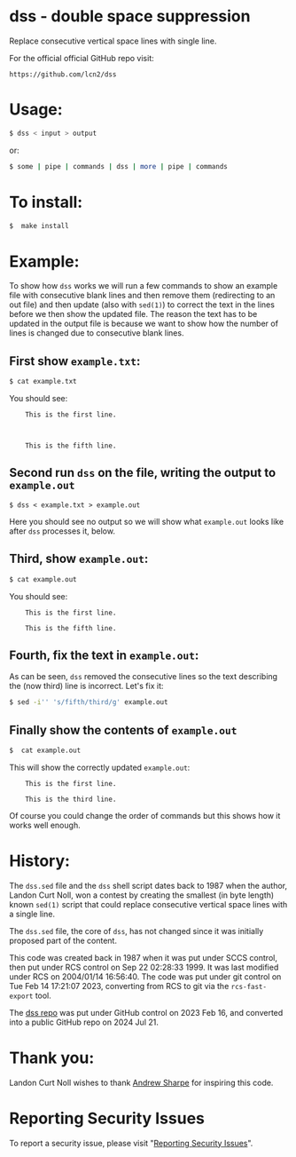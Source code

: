 # dss - double space suppression

Replace consecutive vertical space lines with single line.

For the official official GitHub repo visit:

    https://github.com/lcn2/dss


# Usage:

```sh
$ dss < input > output
```

or:

```sh
$ some | pipe | commands | dss | more | pipe | commands
```


# To install:

```sh
$  make install
```


# Example:

To show how `dss` works we will run a few commands to show an example file with
consecutive blank lines and then remove them (redirecting to an out file) and
then update (also with `sed(1)`) to correct the text in the lines before we then
show the updated file. The reason the text has to be updated in the output file
is because we want to show how the number of lines is changed due to consecutive
blank lines.

## First show `example.txt`:

```sh
$ cat example.txt
```

You should see:

```
    This is the first line.



    This is the fifth line.
```

## Second run `dss` on the file, writing the output to `example.out`

```
$ dss < example.txt > example.out
```

Here you should see no output so we will show what `example.out` looks like
after `dss` processes it, below.

## Third, show `example.out`:

```sh
$ cat example.out
```

You should see:

```
    This is the first line.

    This is the fifth line.
```

## Fourth, fix the text in `example.out`:

As can be seen, `dss` removed the consecutive lines so the text describing the
(now third) line is incorrect. Let's fix it:

```sh
$ sed -i'' 's/fifth/third/g' example.out
```

## Finally show the contents of `example.out`

```sh
$  cat example.out
```

This will show the correctly updated `example.out`:

```
    This is the first line.

    This is the third line.
```

Of course you could change the order of commands but this shows how it works
well enough.

# History:

The `dss.sed` file and the `dss` shell script dates back
to 1987 when the author, Landon Curt Noll, won a contest
by creating the smallest (in byte length) known `sed(1)`
script that could replace consecutive vertical space
lines with a single line.

The `dss.sed` file, the core of `dss`, has not changed since it
was initially proposed part of the content.

This code was created back in 1987 when it was put under
SCCS control, then put under RCS control on Sep 22 02:28:33
1999.  It was last modified under RCS on 2004/01/14 16:56:40.
The code was put under git control on Tue Feb 14 17:21:07 2023,
converting from RCS to git via the `rcs-fast-export` tool.

The [dss repo](https://github.com/lcn2/dss) was put under
GitHub control on 2023 Feb 16, and converted into a public
GitHub repo on 2024 Jul 21.


# Thank you:

Landon Curt Noll wishes to thank
[Andrew Sharpe](https://www.linkedin.com/in/andrew-sharpe-a2817a1/)
for inspiring this code.


# Reporting Security Issues

To report a security issue, please visit "[Reporting Security Issues](https://github.com/lcn2/dss/security/policy)".
